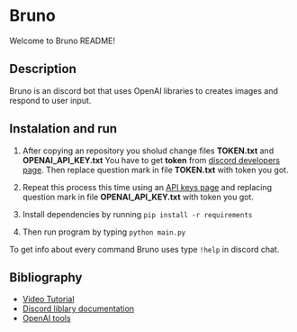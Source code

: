 # Bruno
Welcome to Bruno README!

## Description
Bruno is an discord bot that uses OpenAI libraries to creates images and respond to user input.

## Instalation and run
1. After copying an repository you sholud change files __TOKEN.txt__ and __OPENAI_API_KEY.txt__
You have to get __token__ from [discord developers page](discord.com/developers).
Then replace question mark in file __TOKEN.txt__ with token you got.

1. Repeat this process this time using an [API keys page](https://platform.openai.com/account/api-keys)
and replacing question mark in file  __OPENAI_API_KEY.txt__ with token you got.

1. Install dependencies by running ``` pip install -r requirements ```


1. Then run program by typing ```python main.py ```

To get info about every command Bruno uses type ``` !help ``` in discord chat.
## Bibliography

+ [Video Tutorial](https://www.youtube.com/watch?v=SPTfmiYiuok&t=932s)
+ [Discord liblary documentation](https://discordpy.readthedocs.io/en/stable/)
+ [OpenAI tools](https://platform.openai.com/docs/api-reference/)
